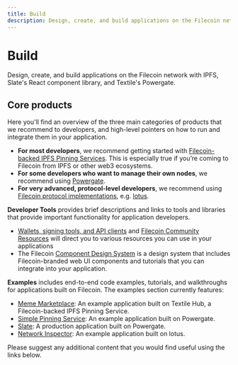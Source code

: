 ```yaml
---
title: Build
description: Design, create, and build applications on the Filecoin network with IPFS, Slate's React component library, and Textile's Powergate.
---
```


# Build

Design, create, and build applications on the Filecoin network with IPFS, Slate's React component library, and Textile's Powergate.

## Core products

Here you'll find an overview of the three main categories of products that we recommend to developers, and high-level pointers on how to run and integrate them in your application.

- **For most developers**, we recommend getting started with [Filecoin-backed IPFS Pinning Services](./core-products/filecoin-backed-pinning-services.md). This is especially true if you’re coming to Filecoin from IPFS or other web3 ecosystems.
- **For some developers who want to manage their own nodes**, we recommend using [Powergate](./core-products/powergate.md).
- **For very advanced, protocol-level developers**, we recommend using [Filecoin protocol implementations](./core-products/protocol-implementations.md), e.g. [lotus](https://lotu.sh).

**Developer Tools** provides brief descriptions and links to tools and libraries that provide important functionality for application developers.

- [Wallets, signing tools, and API clients](./developer-tools/wallets-signing-tools-api-clients.md) and [Filecoin Community Resources](https://github.com/filecoin-project/docs/wiki#community-resources) will direct you to various resources you can use in your applications
- The Filecoin [Component Design System](http://filecoin.onrender.com/) is a design system that includes Filecoin-branded web UI components and tutorials that you can integrate into your application.

**Examples** includes end-to-end code examples, tutorials, and walkthroughs for applications built on Filecoin. The examples section currently features:

- [Meme Marketplace](./examples/meme-marketplace): An example application built on Textile Hub, a Filecoin-backed IPFS Pinning Service.
- [Simple Pinning Service](./examples/simple-pinning-service): An example application built on Powergate.
- [Slate](./examples/slate/overview.md): A production application built on Powergate.
- [Network Inspector](./examples/network-inspector): An example application built on lotus.

Please suggest any additional content that you would find useful using the links below.
